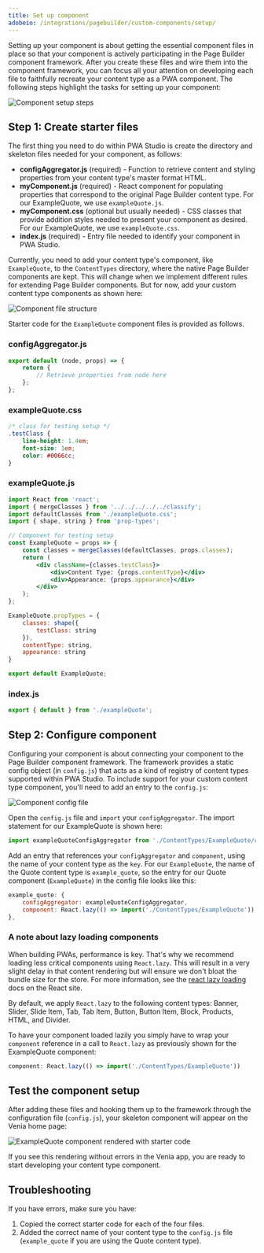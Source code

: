```yaml
---
title: Set up component
adobeio: /integrations/pagebuilder/custom-components/setup/
---
```


Setting up your component is about getting the essential component files in place so that your component is actively participating in the Page Builder component framework. After you create these files and wire them into the component framework, you can focus all your attention on developing each file to faithfully recreate your content type as a PWA component. The following steps highlight the tasks for setting up your component:

![Component setup steps](images/SetupComponentSteps.svg)

## Step 1: Create starter files

The first thing you need to do within PWA Studio is create the directory and skeleton files needed for your component, as follows:

-   **configAggregator.js** (required) - Function to retrieve content and styling properties from your content type's master format HTML.
-   **myComponent.js** (required) - React component for populating properties that correspond to the original Page Builder content type. For our ExampleQuote, we use `exampleQuote.js`.
-   **myComponent.css** (optional but usually needed) - CSS classes that provide addition styles needed to present your component as desired. For our ExampleQuote, we use `exampleQuote.css`.
-   **index.js** (required)  - Entry file needed to identify your component in PWA Studio.

Currently, you need to add your content type's component, like `ExampleQuote`, to the `ContentTypes` directory, where the native Page Builder components are kept. This will change when we implement different rules for extending Page Builder components. But for now, add your custom content type components as shown here:

![Component file structure](images/PageBuilderFilesSetup.png)

Starter code for the `ExampleQuote` component files is provided as follows.

### configAggregator.js

```js
export default (node, props) => {
    return {
        // Retrieve properties from node here
    };
};
```

### exampleQuote.css

```css
/* class for testing setup */
.testClass {
    line-height: 1.4em;
    font-size: 1em;
    color: #0066cc;
}
```

### exampleQuote.js

```jsx
import React from 'react';
import { mergeClasses } from '../../../../../classify';
import defaultClasses from './exampleQuote.css';
import { shape, string } from 'prop-types';

// Component for testing setup
const ExampleQuote = props => {
    const classes = mergeClasses(defaultClasses, props.classes);
    return (
        <div className={classes.testClass}>
            <div>Content Type: {props.contentType}</div>
            <div>Appearance: {props.appearance}</div>
        </div>
    );
};

ExampleQuote.propTypes = {
    classes: shape({
        testClass: string
    }),
    contentType: string,
    appearance: string
}

export default ExampleQuote;
```

### index.js

```js
export { default } from './exampleQuote';
```

## Step 2: Configure component

Configuring your component is about connecting your component to the Page Builder component framework. The framework provides a static config object (in `config.js`) that acts as a kind of registry of content types supported within PWA Studio. To include support for your custom content type component, you'll need to add an entry to the `config.js`:

![Component config file](images/PageBuilderConfigFile.png)

Open the `config.js` file and `import` your `configAggregator`. The import statement for our ExampleQuote is shown here:

```js
import exampleQuoteConfigAggregator from './ContentTypes/ExampleQuote/configAggregator';
```

Add an entry that references your `configAggregator` and `component`, using the name of your content type as the `key`. For our `ExampleQuote`, the name of the Quote content type is `example_quote`, so the entry for our Quote component (`ExampleQuote`) in the config file looks like this:

```js
example_quote: {
    configAggregator: exampleQuoteConfigAggregator,
    component: React.lazy(() => import('./ContentTypes/ExampleQuote'))
},
```

### A note about lazy loading components

When building PWAs, performance is key. That's why we recommend loading less critical components using `React.lazy`. This will result in a very slight delay in that content rendering but will ensure we don't bloat the bundle size for the store. For more information, see the [react lazy loading][] docs on the React site.

By default, we apply `React.lazy` to the following content types: Banner, Slider, Slide Item, Tab, Tab Item, Button, Button Item, Block, Products, HTML, and Divider.

To have your component loaded lazily you simply have to wrap your `component` reference in a call to `React.lazy` as previously shown for the ExampleQuote component:

```js
component: React.lazy(() => import('./ContentTypes/ExampleQuote'))
```

## Test the component setup

After adding these files and hooking them up to the framework through the configuration file (`config.js`), your skeleton component will appear on the Venia home page:

![ExampleQuote component rendered with starter code](images/ConfigureComponentOutput.png)

If you see this rendering without errors in the Venia app, you are ready to start developing your content type component.

## Troubleshooting

If you have errors, make sure you have:

1.  Copied the correct starter code for each of the four files.
2.  Added the correct name of your content type to the `config.js` file (`example_quote` if you are using the Quote content type).

[react lazy loading]: https://reactjs.org/docs/code-splitting.html#reactlazy
